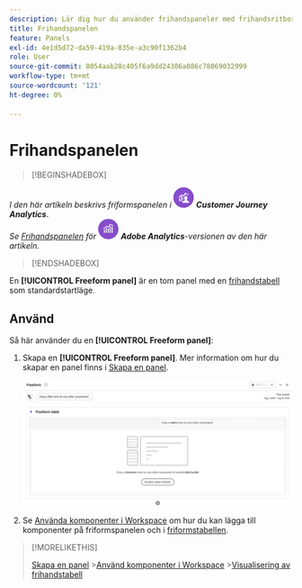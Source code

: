 ```yaml
---
description: Lär dig hur du använder frihandspaneler med frihandsritbord som startläge för ditt Analysis Workspace-projekt.
title: Frihandspanelen
feature: Panels
exl-id: 4e1d5d72-da59-419a-835e-a3c90f1362b4
role: User
source-git-commit: 8054aab28c405f6a9dd24306a086c78069032999
workflow-type: tm+mt
source-wordcount: '121'
ht-degree: 0%

---
```


# Frihandspanelen


>[!BEGINSHADEBOX]

_I den här artikeln beskrivs friformspanelen i_ ![CustomerJourneyAnalytics](/help/assets/icons/CustomerJourneyAnalytics.svg) _&#x200B;**Customer Journey Analytics**&#x200B;_.<br/>_Se [Frihandspanelen](https://experienceleague.adobe.com/en/docs/analytics/analyze/analysis-workspace/panels/freeform-panel) för_ ![AdobeAnalytics](/help/assets/icons/AdobeAnalytics.svg) _&#x200B;**Adobe Analytics**-versionen av den här artikeln._

>[!ENDSHADEBOX]


En **[!UICONTROL Freeform panel]** är en tom panel med en [frihandstabell](/help/analysis-workspace/visualizations/freeform-table/freeform-table.md) som standardstartläge.

## Använd

Så här använder du en **[!UICONTROL Freeform panel]**:

1. Skapa en **[!UICONTROL Freeform panel]**. Mer information om hur du skapar en panel finns i [Skapa en panel](panels.md#create-a-panel).

   ![Standardpanelen i frihandsfigur visar en tom panel med frihandstabell.](assets/freeform-panel.png)

1. Se [Använda komponenter i Workspace](/help/components/use-components-in-workspace.md) om hur du kan lägga till komponenter på friformspanelen och i [friformstabellen](/help/analysis-workspace/visualizations/freeform-table/freeform-table.md).


>[!MORELIKETHIS]
>
>[Skapa en panel](/help/analysis-workspace/c-panels/panels.md#create-a-panel)
>&#x200B;>[Använd komponenter i Workspace](/help/components/use-components-in-workspace.md)
>&#x200B;>[Visualisering av frihandstabell ](/help/analysis-workspace/visualizations/freeform-table/freeform-table.md)
>